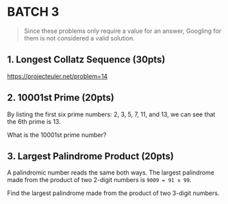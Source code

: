 # BATCH 3

> Since these problems only require a value for an answer, Googling for them is not considered a valid solution.

## 1. Longest Collatz Sequence (30pts)

https://projecteuler.net/problem=14

## 2. 10001st Prime (20pts)

By listing the first six prime numbers: 2, 3, 5, 7, 11, and 13, we can see that the 6th prime is 13.

What is the 10001st prime number?

## 3. Largest Palindrome Product (20pts)

A palindromic number reads the same both ways. The largest palindrome made from the product of two 2-digit numbers is `9009 = 91 x 99`.

Find the largest palindrome made from the product of two 3-digit numbers.
